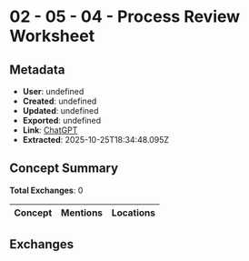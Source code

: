 # **02 - 05 - 04 - Process Review Worksheet**

## Metadata

- **User**: undefined
- **Created**: undefined
- **Updated**: undefined
- **Exported**: undefined
- **Link**: [ChatGPT](undefined)
- **Extracted**: 2025-10-25T18:34:48.095Z

## Concept Summary

**Total Exchanges**: 0

| Concept | Mentions | Locations |
|---------|----------|----------|

## Exchanges

